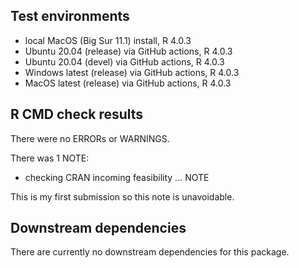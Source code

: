## Test environments

* local MacOS (Big Sur 11.1) install, R 4.0.3
* Ubuntu 20.04 (release) via GitHub actions, R 4.0.3
* Ubuntu 20.04 (devel) via GitHub actions, R 4.0.3
* Windows latest (release) via GitHub actions, R 4.0.3
* MacOS latest (release) via GitHub actions, R 4.0.3

## R CMD check results

There were no ERRORs or WARNINGS.

There was 1 NOTE:

* checking CRAN incoming feasibility ... NOTE

This is my first submission so this note is unavoidable.

## Downstream dependencies

There are currently no downstream dependencies for this package.
